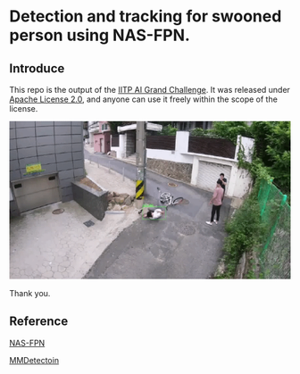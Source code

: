 Detection and tracking for swooned person using NAS-FPN.
========

Introduce
-----
This repo is the output of the [IITP AI Grand Challenge](http://www.ai-challenge.kr/). It was released under [Apache License 2.0](https://github.com/blackCmd/nas-fpn/blob/main/LICENSE), and anyone can use it freely within the scope of the license.

![demo image](resources/sample_slow.gif)

Thank you.

Reference
-----
[NAS-FPN](https://arxiv.org/abs/1904.07392)

[MMDetectoin](https://github.com/open-mmlab/mmdetection)


